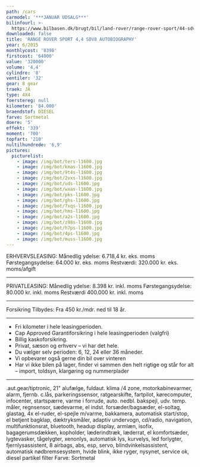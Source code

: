 ```yaml
---
path: /cars
carmodel: '***JANUAR UDSALG***'
bilinfourl: >-
  https://www.bilbasen.dk/brugt/bil/land-rover/range-rover-sport/44-sdv8-autobiography-dynamic-aut-5d/4116364
downloaded: false
title: 'RANGE ROVER SPORT 4,4 SDV8 AUTOBIOGRAPHY'
year: 6/2015
monthlycost: '8398'
firstcost: '64000'
value: '320000'
volume: '4,4'
cylindre: '8'
ventiler: '32'
gear: 8 gear
traek: JA
type: 4X4
foerstereg: null
kilometer: '84.000'
braendstof: DIESEL
farve: Sortmetal
doere: '5'
effekt: '339'
moment: '700'
topfart: '210'
nultilhundrede: '6,9'
pictures:
  picturelist:
    - image: /img/bot/ters-l1600.jpg
    - image: /img/bot/kmas-l1600.jpg
    - image: /img/bot/9t4s-l1600.jpg
    - image: /img/bot/2vxs-l1600.jpg
    - image: /img/bot/uds-l1600.jpg
    - image: /img/bot/wxas-l1600.jpg
    - image: /img/bot/pks-l1600.jpg
    - image: /img/bot/ghs-l1600.jpg
    - image: /img/bot/7xqs-l1600.jpg
    - image: /img/bot/hms-l1600.jpg
    - image: /img/bot/a2s-l1600.jpg
    - image: /img/bot/z98s-l1600.jpg
    - image: /img/bot/h7ps-l1600.jpg
    - image: /img/bot/4ps-l1600.jpg
    - image: /img/bot/muss-l1600.jpg
---
```

ERHVERVSLEASING:
Månedlig ydelse: 6.718,4 kr. eks. moms
Førstegangsydelse: 64.000 kr. eks. moms
Restværdi: 320.000 kr. eks. moms/afgift
________________________________

PRIVATLEASING:
Månedlig ydelse: 8.398 kr. inkl. moms
Førstegangsydelse: 80.000 kr. inkl. moms
Restværdi 400.000 kr. inkl. moms
________________________________

Forsikring Tilbydes:
Fra 450 kr./mdr. ned til 18 år.
________________________________

* Fri kilometer i hele leasingperioden.
* Cap Approved Garantiforsikring i hele leasingperioden (valgfri)
* Billig kaskoforsikring.
* Privat, sæson og erhverv – vi har det hele.
* Du vælger selv perioden: 6, 12, 24 eller 36 måneder.
* Vi opbevarer også gerne din bil over vinteren
* Har vi ikke bilen på lager, finder vi sammen den helt rigtige og står for alt – import, toldsyn, klargøring og nummerplader
________________________________

.aut.gear/tiptronic, 21" alufælge, fuldaut. klima /4 zone, motorkabinevarmer, alarm, fjernb. c.lås, parkeringssensor, ratgearskifte, fartpilot, kørecomputer, infocenter, startspærre, varme i forrude, auto. nedbl. bakspejl, udv. temp. måler, regnsensor, sædevarme, el indst. forsæder/bagsæder, el-soltag, glastag, 4x el-ruder, el-spejle m/varme, bakkamera, automatisk start/stop, el betjent bagklap, dæktryksmåler, adaptiv undervogn, cd/radio, navigation, multifunktionsrat, bluetooth, headup display, armlæn, isofix, bagagerumsdækken, kopholder, læderindtræk, læderrat, el komfortsæder, lygtevasker, tågelygter, xenonlys, automatisk lys, kurvelys, led forlygter, fjernlysassistent, 8 airbags, abs, esp, servo, blindvinkelsassistent, automatisk nødbremsesystem, hvide blink, ikke ryger, nysynet, service ok, diesel partikel filter
Farve: Sortmetal
